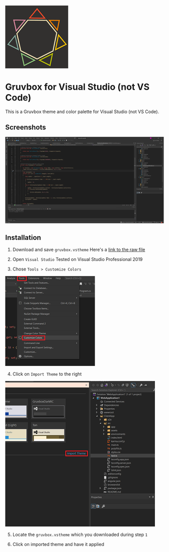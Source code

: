![Gruvbox](https://github.com/henkla/gruvbox-visualstudio-not-code/blob/main/Assets/logo.png?raw=true)

# Gruvbox for Visual Studio (not VS Code)
This is a Gruvbox theme and color palette for Visual Studio (not VS Code).

## Screenshots
![C#](https://github.com/henkla/gruvbox-visualstudio-not-code/blob/main/Assets/Screenshots/screenshot1.png?raw=true)

## Installation

1. Download and save `gruvbox.vstheme`
Here's a [link to the raw file](https://github.com/henkla/gruvbox-visualstudio-not-code/blob/main/gruvbox.vstheme?raw=true)

2. Open `Visual Studio`
Tested on Visual Studio Professional 2019

3. Chose `Tools > Customize Colors`

![Step 3](https://github.com/henkla/gruvbox-visualstudio-not-code/blob/main/Assets/Installation/step3.png?raw=true)

4. Click on `Import Theme` to the right

![Step 4](https://github.com/henkla/gruvbox-visualstudio-not-code/blob/main/Assets/Installation/step4.png?raw=true)

5. Locate the `gruvbox.vstheme` which you downloaded during step `1`

6. Click on imported theme and have it applied
